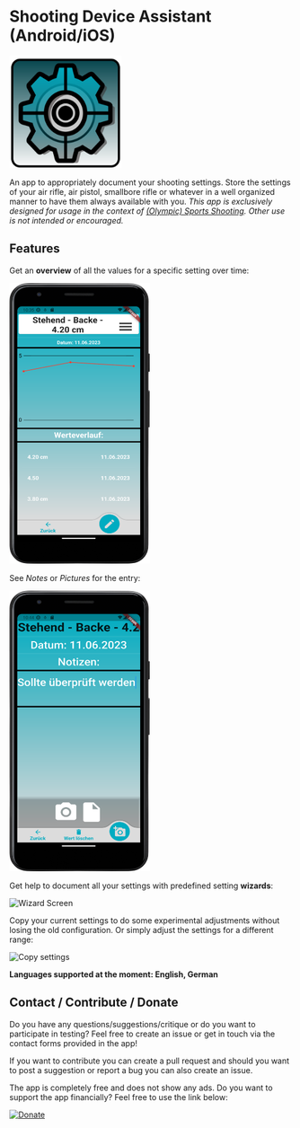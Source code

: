 # Shooting Device Assistant (Android/iOS)

<img alt="Shooting Device Assistant App Logo" height="200" src="assets/logo/logoApp.png" title="Shooting Device Assistant App Logo" width="200"/>

An app to appropriately document your shooting settings. 
Store the settings of your air rifle, air pistol, smallbore rifle or whatever in a well organized manner to have them always available with you. 
*This app is exclusively designed for usage in the context of [(Olympic) Sports Shooting](https://en.wikipedia.org/wiki/Shooting_sports). Other use
is not intended or encouraged.*

## Features

Get an **overview** of all the values for a specific setting over time:

<img alt="Detailed Settings" height="500" src="screenshots/detailed_setting_screen.png" title="Detailed Setting Screen" width="250"/>

See *Notes* or *Pictures* for the entry:

<img alt="Detailed Entry" height="500" src="screenshots/detailed_entry_screen.png" title="Detailed Entry Screen" width="250"/>

Get help to document all your settings with predefined setting **wizards**:

<img alt="Wizard Screen" height="500" src="screenshots/wizard.gif" title="Wizard Screen" width="250"/>

Copy your current settings to do some experimental adjustments without losing the old configuration. Or simply adjust
the settings for a different range:

<img alt="Copy settings" height="500" src="screenshots/copy_settings.gif" title="Copy settings" width="250"/>


**Languages supported at the moment: English, German**

## Contact / Contribute / Donate

Do you have any questions/suggestions/critique or do you want to participate in testing? Feel free to create an issue
or get in touch via the contact forms provided in the app!

If you want to contribute you can create a pull request and should you want to post a suggestion or report a bug you can also create an issue.

The app is completely free and does not show any ads. Do you want to support the app financially? Feel free to use the link below:

[![Donate](https://img.shields.io/badge/Donate-PayPal-green.svg)](https://paypal.me/sebie552)
